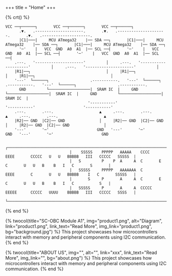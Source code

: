 +++
title = "Home"
+++

{% crt() %}
```
VCC ──┬──────┐       VCC ──┬──────┐       VCC ──┬──────┐
      .▼.   .---------------------.       .▼.   .---------------------.       .▼.   .---------------------.
      |C1|───|     MCU ATmega32    |── SDA ──┐       |C1|───|     MCU ATmega32    |── SDA ──┐       |C1|───|     MCU ATmega32    |── SDA ──┐
      '─'    |   VCC  GND  A0  A1  |── SCL ──┤       '─'    |   VCC  GND  A0  A1  |── SCL ──┤       '─'    |   VCC  GND  A0  A1  |── SCL ──┤
    .---.   '---------------------'         │     .---.   '---------------------'         │     .---.   '---------------------'         │
    |R1|──┐                                 │     |R1|──┐                                 │     |R1|──┐                                 │
    '---'  └──────┐                  .-----------.   '---'  └──────┐                  .-----------.   '---'  └──────┐                  .-----------.
      GND         └──────────────────|  SRAM IC  |     GND         └──────────────────|  SRAM IC  |     GND         └──────────────────|  SRAM IC  |
                                    '-----------'                     '-----------'                     '-----------'        
    .---.       .---.                    ▲     .---.       .---.                    ▲     .---.       .---.                    ▲
    |R2|── GND  |C2|── GND               │     |R2|── GND  |C2|── GND               │     |R2|── GND  |C2|── GND               │
    '---'       '─'                     GND   '---'       '─'                     GND   '---'       '─'                     GND

                            ┌──────────────────────────────────────────────────────────────────────────────────────────────┐
                            |    SSSSS    PPPPP   AAAAA    CCCC    EEEE       CCCCC   U   U   BBBBB   III   CCCCC   SSSSS  |
                            |   S         P    P  A     A  C       E          C       U   U   B    B   I   C       S       |
                            |   SSSSS     PPPPP   AAAAAAA  C       EEEE       C       U   U   BBBBB    I   C       SSSSS   |
                            |       S     P       A     A  C       E          C       U   U   B    B   I   C           S   |
                            |   SSSSS     P       A     A  CCCCC   EEEEE      CCCCC   UUUU    BBBBB   III   CCCCC   SSSS   |
                            └──────────────────────────────────────────────────────────────────────────────────────────────┘

```
{% end %}

{% twocol(title="SC-OBC Module A1", img="product1.png", alt="Diagram", link="product1.png", link_text="Read More", img_link="product1.png", bg="background.jpg") %}
This project showcases how microcontrollers interact with memory and peripheral components using I2C communication.
{% end %}


{% twocol(title="ABOUT US", img="", alt="", link="xxx", link_text="Read More", img_link="", bg="about.png") %}
This project showcases how microcontrollers interact with memory and peripheral components using I2C communication.
{% end %}
